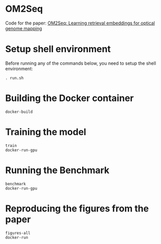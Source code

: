 #   OM2Seq

Code for the paper: [OM2Seq: Learning retrieval embeddings for optical genome mapping]()

#   Setup shell environment

Before running any of the commands below, you need to setup the shell environment:

```shell
. run.sh
```

#   Building the Docker container

```shell
docker-build
```


#   Training the model

```shell
train
docker-run-gpu
```

#   Running the Benchmark

```
benchmark
docker-run-gpu
```

#   Reproducing the figures from the paper

```shell
figures-all
docker-run
```
